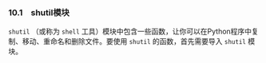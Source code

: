 ### 10.1　shutil模块

`shutil` （或称为 `shell` 工具）模块中包含一些函数，让你可以在Python程序中复制、移动、重命名和删除文件。要使用 `shutil` 的函数，首先需要导入 `shutil` 模块。

